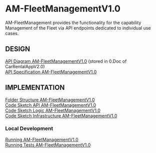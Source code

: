# AM-FleetManagementV1.0
AM-FleetManagement provides the functionality for the capability Management of the Fleet via API endpoints dedicated to individual use cases.

## DESIGN

[API Diagram AM-FleetManagementV1.0](../../pages/ad_am-fleet_management_v1.0.md) (stored in 0.Doc of CarRentalAppV2.0)  
[API Specification AM-FleetManagementV1.0](./src/api/specification/api_specification_am_fleet_management.proto)  

## IMPLEMENTATION
[Folder Structure AM-FleetManagementV1.0](./pages/fs_am-fleet_management_v1.0.md)  
[Code Sketch API AM-FleetManagementV1.0](./pages/cs_api_am-fleet_management_v1.0.md)  
[Code Sketch Logic AM-FleetManagementV1.0](./pages/cs_logic_am-fleet_management_v1.0.md)  
[Code Sketch Infrastructure AM-FleetManagementV1.0](./pages/cs_infrastructure_am-fleet_management_v1.0.md)  

### Local Development
[Running AM-FleetManagementV1.0](./pages/running_am-fleet_management_v1.0.md)  
[Running Tests AM-FleetManagementV1.0](./pages/running_tests_am-fleet_management_v1.0.md)  